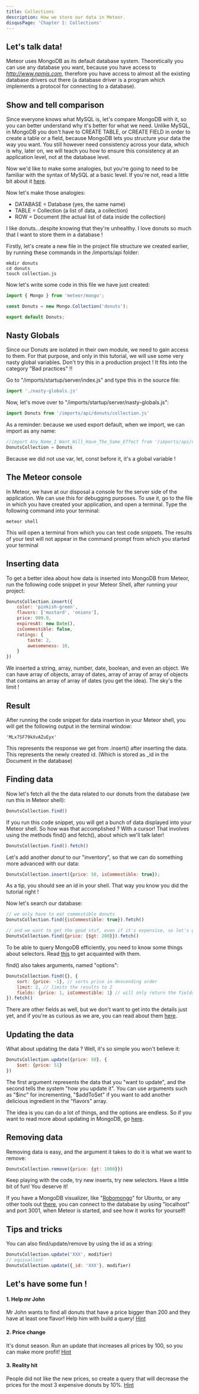 ```yaml
---
title: Collections
description: How we store our data in Meteor.
disqusPage: 'Chapter 1: Collections'
---
```


## Let's talk data!

Meteor uses MongoDB as its default database system. Theoretically you can use any database you want, because
you have access to *http://www.npmjs.com*, therefore you have access to almost all the existing database drivers out there 
(a database driver is a program which implements a protocol for connecting to a database). 

## Show and tell comparison
Since everyone knows what MySQL is, let's compare MongoDB with it, so you can better understand why it's better for what we need. 
Unlike MySQL, in MongoDB you don't have to CREATE TABLE, or CREATE FIELD in order to create a table or a field, because MongoDB 
lets you structure your data the way you want. You still however need consistency across your data, which is why, later on,
we will teach you how to ensure this consistency at an application level, not at the database level.

Now we'd like to make some analogies, but you're going to need to be familiar with the syntax of MySQL at a basic level.
If you're not, read a little bit about it [here](https://www.tutorialspoint.com/mysql/).

Now let's make those analogies:
- DATABASE = Database (yes, the same name)
- TABLE = Collection (a list of data, a collection)
- ROW = Document (the actual list of data inside the collection)

I like donuts...despite knowing that they're unhealthy.
I love donuts so much that I want to store them in a database !

Firstly, let's create a new file in the project file structure we created earlier, by running these commands in the 
/imports/api folder:
```
mkdir donuts
cd donuts
touch collection.js
```

Now let's write some code in this file we have just created:

```js
import { Mongo } from 'meteor/mongo';

const Donuts = new Mongo.Collection('donuts');

export default Donuts;
```

## Nasty Globals

Since our Donuts are isolated in their own module, we need to gain access to them. For that purpose, and only in this tutorial, we will use some very nasty global variables.
Don't try this in a production project ! It fits into the category "Bad practices" !!

Go to "/imports/startup/server/index.js" and type this in the source file:

```js
import './nasty-globals.js'
```
Now, let's move over to "/imports/startup/server/nasty-globals.js":

```js
import Donuts from '/imports/api/donuts/collection.js'
```

As a reminder: because we used export default, when we import, we can import as any name:
```js
//import Any_Name_I_Want_Will_Have_The_Same_Effect from '/imports/api/donuts/collection.js'
DonutsCollection = Donuts 
```
Because we did not use var, let, const before it, it's a global variable !

## The Meteor console
In Meteor, we have at our disposal a console for the server side of the application.
We can use this for debugging purposes.
To use it, go to the file in which you have created your application, and open a terminal.
Type the following command into your terminal:
```
meteor shell
```

This will open a terminal from which you can test code snippets. The results of your test will not appear in the command prompt 
from which you started your terminal

## Inserting data 
To get a better idea about how data is inserted into MongoDB from Meteor, run the following code snippet in your Meteor Shell, after running your project:
```js
DonutsCollection.insert({
    color: 'pinkish-green', 
    flavors: ['mustard', 'onions'], 
    price: 999.0, 
    expiresAt: new Date(),
    isCommestible: false,
    ratings: {
        taste: 2,
        awesomeness: 10,
    }
})
```

We inserted a string, array, number, date, boolean, and even an object. We can have array of objects, array of dates,
array of array of array of objects that contains an array of array of dates (you get the idea). The sky's the limit ! 

## Result

After running the code snippet for data insertion in your Meteor shell, you will get the following output in the terminal window:
```
'MLx7SF79kXvAZuEyx'
```

This represents the response we get from .insert() after inserting the data. This represents the newly created id. 
(Which is stored as _id in the Document in the database)


## Finding data
Now let's fetch all the the data related to our donuts from the database (we run this in Meteor shell):
```js
DonutsCollection.find()
```

If you run this code snippet, you will get a bunch of data displayed into your Meteor shell.
So how was that accomplished ?
With a cursor! That involves using the methods find() and fetch(), about which we'll talk later!

```js
DonutsCollection.find().fetch()
```

Let's add another *donut* to our "inventory", so that we can do something more advanced with our data: 
```js
DonutsCollection.insert({price: 50, isCommestible: true});
```
As a tip, you should see an id in your shell. That way you know you did the tutorial right !

Now let's search our database:
```js
// we only have to eat commestible donuts
DonutsCollection.find({isCommestible: true}).fetch()

// and we want to get the good stuf, even if it's expensive, so let's get the donuts with a price bigger than 200
DonutsCollection.find({price: {$gt: 200}}).fetch()
```
To be able to query MongoDB efficiently, you need to know some things about selectors.
Read [this](https://docs.mongodb.com/manual/reference/operator/query/#query-and-projection-operators) to get acquainted with them.

find() also takes arguments, named "options":
```js
DonutsCollection.find({}, {
    sort: {price: -1}, // sorts price in descending order
    limit: 2, // limits the results to 2
    fields: {price: 1, isCommestible: 1} // will only return the fields price and isCommestible
}).fetch()
```

There are other fields as well, but we don't want to get into the details just yet, and if you're as curious as we are, 
you can read about them [here](http://docs.meteor.com/api/collections.html#Mongo-Collection-find).

## Updating the data

What about updating the data ?
Well, it's so simple you won't believe it:
```js
DonutsCollection.update({price: 50}, {
    $set: {price: 51}
})
```

The first argument represents the data that you "want to update", and the second tells the system "how you update it". 
You can use arguments such as "$inc" for incrementing, 
"$addToSet" if you want to add another delicious ingredient in the "flavors" array.

The idea is you can do a lot of things, and the options are endless.
So if you want to read more about updating in MongoDB, go [here](https://docs.mongodb.com/manual/reference/operator/update/).

## Removing data

Removing data is easy, and the argument it takes to do it is what we want to remove:
```js
DonutsCollection.remove({price: {gt: 1000}})
```

Keep playing with the code, try new inserts, try new selectors. Have a little bit of fun! You deserve it!

If you have a MongoDB visualizer, like "[Robomongo](https://robomongo.org/)" for Ubuntu, or any other tools out [there](http://lmgtfy.com/?q=mongodb+admin+software),
you can connect to the database by using "localhost" and port 3001, when Meteor is started, and see how it works for yourself!


## Tips and tricks

You can also find/update/remove by using the id as a string:
```js
DonutsCollection.update('XXX', modifier)
// equivallent
DonutsCollection.update({_id: 'XXX'}, modifier)
```

## Let's have some fun !

#### 1. Help mr John
Mr John wants to find all donuts that have a price bigger than 200 and they have at least one flavor!
Help him with build a query! [Hint](https://docs.mongodb.com/manual/reference/operator/query/size/#op._S_size)

#### 2. Price change
It's donut season. Run an update that increases all prices by 100, so you can make more profit! 
[Hint](https://docs.mongodb.com/manual/reference/operator/update/inc/#up._S_inc)

#### 3. Reality hit
People did not like the new prices, so create a query that will decrease the prices for the most 3 expensive 
donuts by 10%. [Hint](https://docs.mongodb.com/manual/reference/operator/update/mul/#up._S_mul)








